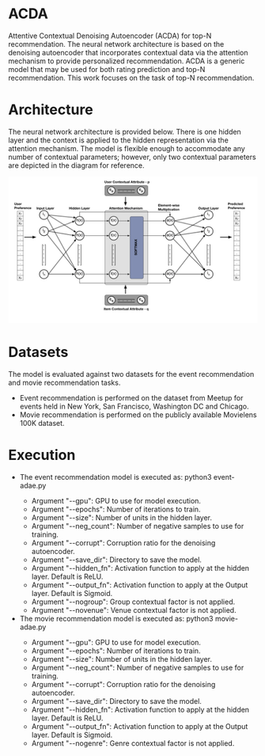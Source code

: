 # ACDA
Attentive Contextual Denoising Autoencoder (ACDA) for top-N recommendation. The neural network architecture is based on the denoising autoencoder that incorporates contextual data via the attention mechanism to provide personalized recommendation. 
ACDA is a generic model that may be used for both rating prediction and top-N recommendation. This work focuses on the task of top-N recommendation.

# Architecture

The neural network architecture is provided below. There is one hidden layer and the context is applied to the hidden representation via the attention mechanism.
The model is flexible enough to accommodate any number of contextual parameters; however, only two contextual parameters are depicted in the diagram for reference.

![ACDA Architecture](./acda-model.png) 

# Datasets
The model is evaluated against two datasets for the event recommendation and movie recommendation tasks.
* Event recommendation is performed on the dataset from Meetup for events held in New York, San Francisco, Washington DC and Chicago.
* Movie recommendation is performed on the publicly available Movielens 100K dataset.

# Execution
* The event recommendation model is executed as: python3 event-adae.py <argument list>
	- Argument "--gpu": GPU to use for model execution.
	- Argument "--epochs": Number of iterations to train.
	- Argument "--size": Number of units in the hidden layer.
	- Argument "--neg_count": Number of negative samples to use for training.
	- Argument "--corrupt": Corruption ratio for the denoising autoencoder.
	- Argument "--save_dir": Directory to save the model.
	- Argument "--hidden_fn": Activation function to apply at the hidden layer. Default is ReLU.
	- Argument "--output_fn": Activation function to apply at the Output layer. Default is Sigmoid.
	- Argument "--nogroup": Group contextual factor is not applied.
	- Argument "--novenue": Venue contextual factor is not applied.
* The movie recommendation model is executed as: python3 movie-adae.py <argument list>
	- Argument "--gpu": GPU to use for model execution.
	- Argument "--epochs": Number of iterations to train.
	- Argument "--size": Number of units in the hidden layer.
	- Argument "--neg_count": Number of negative samples to use for training.
	- Argument "--corrupt": Corruption ratio for the denoising autoencoder.
	- Argument "--save_dir": Directory to save the model.
	- Argument "--hidden_fn": Activation function to apply at the hidden layer. Default is ReLU.
	- Argument "--output_fn": Activation function to apply at the Output layer. Default is Sigmoid.
	- Argument "--nogenre": Genre contextual factor is not applied.
